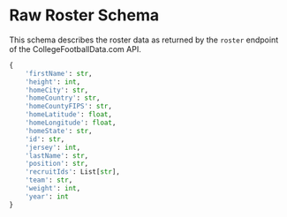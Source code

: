 # Raw Roster Schema

This schema describes the roster data as returned by the `roster` endpoint of the CollegeFootballData.com API.

```python
{
    'firstName': str,
    'height': int,
    'homeCity': str,
    'homeCountry': str,
    'homeCountyFIPS': str,
    'homeLatitude': float,
    'homeLongitude': float,
    'homeState': str,
    'id': str,
    'jersey': int,
    'lastName': str,
    'position': str,
    'recruitIds': List[str],
    'team': str,
    'weight': int,
    'year': int
}
```

